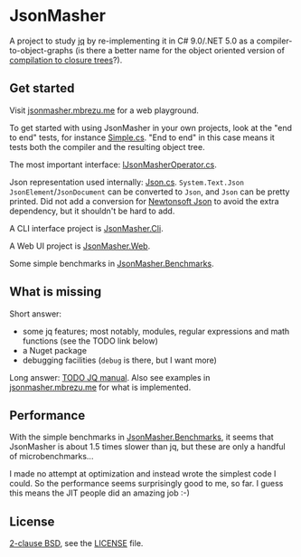 # JsonMasher

A project to study [jq](https://stedolan.github.io/jq/) by re-implementing it in C# 9.0/.NET 5.0 as
a compiler-to-object-graphs (is there a better name for the object oriented version of [compilation
to closure trees](https://xach.livejournal.com/131456.html)?).

## Get started

Visit [jsonmasher.mbrezu.me](https://jsonmasher.mbrezu.me) for a web playground.

To get started with using JsonMasher in your own projects, look at the "end to end" tests, for
instance [Simple.cs](JsonMasher.Tests/EndToEnd/Simple.cs). "End to end" in this case means it tests
both the compiler and the resulting object tree.

The most important interface: [IJsonMasherOperator.cs](JsonMasher/Mashers/IJsonMasherOperator.cs).

Json representation used internally: [Json.cs](JsonMasher/Json.cs). `System.Text.Json`
`JsonElement`/`JsonDocument` can be converted to `Json`, and `Json` can be pretty printed. Did not
add a conversion for [Newtonsoft Json](https://www.newtonsoft.com/json) to avoid the extra
dependency, but it shouldn't be hard to add.

A CLI interface project is [JsonMasher.Cli](JsonMasher.Cli).

A Web UI project is [JsonMasher.Web](JsonMasher.Web).

Some simple benchmarks in [JsonMasher.Benchmarks](JsonMasher.Benchmarks).

## What is missing

Short answer:

- some jq features; most notably, modules, regular expressions and math functions (see the TODO link below)
- a Nuget package
- debugging facilities (`debug` is there, but I want more)

Long answer: [TODO JQ manual](TODO.md#implementation-status-of-jq-manual-features). Also see
examples in [jsonmasher.mbrezu.me](https://jsonmasher.mbrezu.me) for what is implemented.

## Performance

With the simple benchmarks in [JsonMasher.Benchmarks](JsonMasher.Benchmarks), it seems that
JsonMasher is about 1.5 times slower than jq, but these are only a handful of microbenchmarks...

I made no attempt at optimization and instead wrote the simplest code I could. So the performance
seems surprisingly good to me, so far. I guess this means the JIT people did an amazing job :-)

## License

[2-clause BSD](https://en.wikipedia.org/wiki/BSD_licenses#2-clause_license_.28.22Simplified_BSD_License.22_or_.22FreeBSD_License.22.29), see the [LICENSE](./LICENSE) file.
